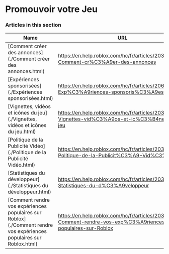 # Promouvoir votre Jeu  
### Articles in this section
Name|URL
-|-
[Comment créer des annonces](./Comment créer des annonces.html) |https://en.help.roblox.com/hc/fr/articles/203313840-Comment-cr%C3%A9er-des-annonces
[Expériences sponsorisées](./Expériences sponsorisées.html) |https://en.help.roblox.com/hc/fr/articles/206455923-Exp%C3%A9riences-sponsoris%C3%A9es
[Vignettes, vidéos et icônes du jeu](./Vignettes, vidéos et icônes du jeu.html) |https://en.help.roblox.com/hc/fr/articles/203314060-Vignettes-vid%C3%A9os-et-ic%C3%B4nes-du-jeu
[Politique de la Publicité Vidéo](./Politique de la Publicité Vidéo.html) |https://en.help.roblox.com/hc/fr/articles/203312520-Politique-de-la-Publicit%C3%A9-Vid%C3%A9o
[Statistiques du développeur](./Statistiques du développeur.html) |https://en.help.roblox.com/hc/fr/articles/203314110-Statistiques-du-d%C3%A9veloppeur
[Comment rendre vos expériences populaires sur Roblox](./Comment rendre vos expériences populaires sur Roblox.html) |https://en.help.roblox.com/hc/fr/articles/203313420-Comment-rendre-vos-exp%C3%A9riences-populaires-sur-Roblox